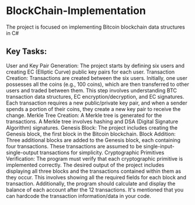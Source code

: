 # BlockChain-Implementation
The project is focused on implementing Bitcoin blockchain data structures in C#
## Key Tasks:
User and Key Pair Generation: The project starts by defining six users and creating EC (Elliptic Curve) public key pairs for each user.
Transaction Creation: Transactions are created between the six users. Initially, one user possesses all the coins (e.g., 100 coins), which are then transferred to other users and traded between them. This step involves understanding BTC transaction data structures, EC encryption/decryption, and EC signatures. Each transaction requires a new public/private key pair, and when a sender spends a portion of their coins, they create a new key pair to receive the change.
Merkle Tree Creation: A Merkle tree is generated for the transactions. A Merkle tree involves hashing and DSA (Digital Signature Algorithm) signatures.
Genesis Block: The project includes creating the Genesis block, the first block in the Bitcoin blockchain.
Block Addition: Three additional blocks are added to the Genesis block, each containing four transactions. These transactions are assumed to be single-input-single-output transactions for simplicity.
Cryptographic Primitives Verification: The program must verify that each cryptographic primitive is implemented correctly.
The desired output of the project includes displaying all three blocks and the transactions contained within them as they occur. This involves showing all the required fields for each block and transaction. Additionally, the program should calculate and display the balance of each account after the 12 transactions. It's mentioned that you can hardcode the transaction information/data in your code.
